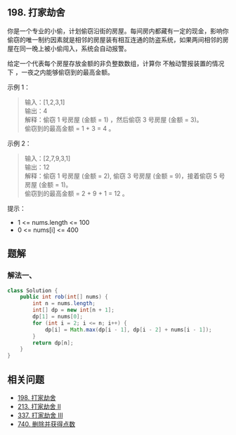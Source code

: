 ## 198. 打家劫舍

你是一个专业的小偷，计划偷窃沿街的房屋。每间房内都藏有一定的现金，影响你偷窃的唯一制约因素就是相邻的房屋装有相互连通的防盗系统，如果两间相邻的房屋在同一晚上被小偷闯入，系统会自动报警。

给定一个代表每个房屋存放金额的非负整数数组，计算你 不触动警报装置的情况下 ，一夜之内能够偷窃到的最高金额。

 

示例 1：

>输入：[1,2,3,1]  
>输出：4  
>解释：偷窃 1 号房屋 (金额 = 1) ，然后偷窃 3 号房屋 (金额 = 3)。  
>     偷窃到的最高金额 = 1 + 3 = 4 。  


示例 2：

>输入：[2,7,9,3,1]  
>输出：12  
>解释：偷窃 1 号房屋 (金额 = 2), 偷窃 3 号房屋 (金额 = 9)，接着偷窃 5 号房屋 (金额 = 1)。  
>     偷窃到的最高金额 = 2 + 9 + 1 = 12 。  
 

提示：

- 1 <= nums.length <= 100
- 0 <= nums[i] <= 400


## 题解

### 解法一、

```java
class Solution {
    public int rob(int[] nums) {
        int n = nums.length;
        int[] dp = new int[n + 1];
        dp[1] = nums[0];
        for (int i = 2; i <= n; i++) {
            dp[i] = Math.max(dp[i - 1], dp[i - 2] + nums[i - 1]);
        }
        return dp[n];
    }
}
```


## 相关问题

- [198. 打家劫舍](./198.%20打家劫舍.md)
- [213. 打家劫舍 II](./213.%20打家劫舍%20II.md)
- [337. 打家劫舍 III](./337.%20打家劫舍%20III.md)
- [740. 删除并获得点数](./740.%20删除并获得点数.md)


